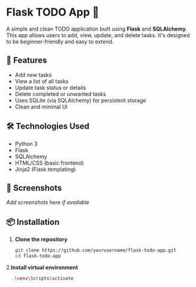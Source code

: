 # Flask TODO App 📝

A simple and clean TODO application built using **Flask** and **SQLAlchemy**.  
This app allows users to add, view, update, and delete tasks. It's designed to be beginner-friendly and easy to extend.

## 🚀 Features

- Add new tasks
- View a list of all tasks
- Update task status or details
- Delete completed or unwanted tasks
- Uses SQLite (via SQLAlchemy) for persistent storage
- Clean and minimal UI

## 🛠️ Technologies Used

- Python 3
- Flask
- SQLAlchemy
- HTML/CSS (basic frontend)
- Jinja2 (Flask templating)

## 📸 Screenshots

_Add screenshots here if available_

## 📦 Installation

1. **Clone the repository**  
   ```bash
   git clone https://github.com/yourusername/flask-todo-app.git
   cd flask-todo-app
2.**Install virtual environment**
```bash
  .\venv\Scripts\activate
